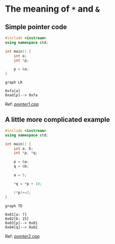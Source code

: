 # The meaning of `*` and `&`

## Simple pointer code

```cpp
#include <iostream>
using namespace std;

int main() {
    int a;
    int *p;

    p = &a;
}
```

```mermaid
graph LR

0xfa[a]
0xad[p]--> 0xfa

```

Ref: _[pointer1.cpp](./Code/pointer1.cpp)_

## A little more complicated example

```cpp
#include <iostream>
using namespace std;

int main() {
    int a, b;
    int *p, *q;

    p = &a;
    q = &b;

    a = 5;

    *q = *p + 10;

    (*p)+=2;
}
```

```mermaid
graph TD

0x01[a: 7]
0x02[b: 15]
0x03[p]--> 0x01
0x04[q]--> 0x02

```

Ref: _[pointer2.cpp](./Code/pointer2.cpp)_
